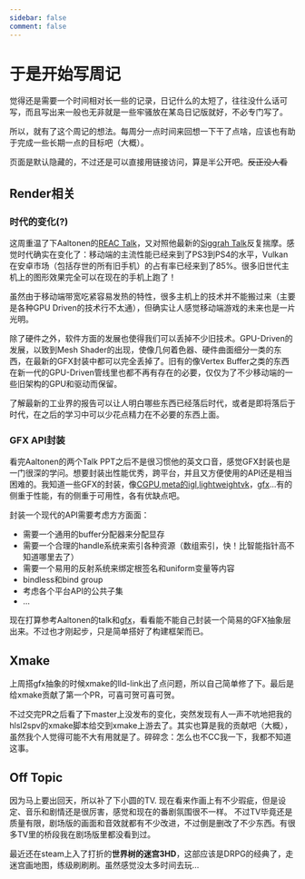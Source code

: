 ```yaml
---
sidebar: false
comment: false
---
```


# 于是开始写周记

觉得还是需要一个时间相对长一些的记录，日记什么的太短了，往往没什么话可写，而且写出来一般也无非就是一些牢骚<Shade hover="乐">放在某岛日记版就好，不必专门写了</Shade>。

所以，就有了这个周记的想法。每周分一点时间来回想一下干了点啥，应该也有助于完成一些长期一点的目标吧（大概）。

页面是默认隐藏的，不过还是可以直接用链接访问，算是半公开吧。<del>反正没人看</del>

## Render相关

### 时代的变化(?)

这周重温了下Aaltonen的[REAC Talk](https://enginearchitecture.realtimerendering.com/downloads/reac2023_modern_mobile_rendering_at_hypehype.pdf)，又对照他最新的[Siggrah Talk](https://advances.realtimerendering.com/s2023/AaltonenHypeHypeAdvances2023.pdf)反复揣摩。感觉时代确实在变化了：移动端的主流性能已经来到了PS3到PS4的水平，Vulkan在安卓市场（包括存世的所有旧手机）的占有率已经来到了85%。很多旧世代主机上的图形效果完全可以在现在的手机上跑了！

虽然由于移动端带宽吃紧容易发热的特性，很多主机上的技术并不能搬过来（主要是各种GPU Driven的技术行不太通），但确实让人感觉移动端游戏的未来也是一片光明。

除了硬件之外，软件方面的发展也使得我们可以丢掉不少旧技术。GPU-Driven的发展，以致到Mesh Shader的出现，使像几何着色器、硬件曲面细分一类的东西，在最新的GFX封装中都可以完全丢掉了。旧有的像Vertex Buffer之类的东西在新一代的GPU-Driven管线里也都不再有存在的必要，仅仅为了<Shade>不少移动端的</Shade>一些旧架构的GPU和驱动而保留。

了解最新的工业界的报告可以让人明白哪些东西已经落后时代，或者是即将落后于时代，在之后的学习中可以少花点精力在不必要的东西上面。

### GFX API封装

看完Aaltonen的两个Talk PPT之后<Shade>不是很习惯他的英文口音</Shade>，感觉GFX封装也是一门很深的学问。想要封装出性能优秀，跨平台，并且又方便使用的API还是相当困难的。我知道一些GFX的封装，像[CGPU](https://github.com/SakuraEngine/SakuraEngine/tree/main/modules/runtime/include/cgpu),[meta的igl](https://github.com/facebook/igl),[lightweightvk](https://github.com/corporateshark/lightweightvk)，[gfx](https://github.com/gboisse/gfx)...有的侧重于性能，有的侧重于可用性，各有优缺点吧。

封装一个现代的API需要考虑方方面面：

- 需要一个通用的buffer分配器来分配显存
- 需要一个合理的handle系统来索引各种资源（数组索引，快！<Shade>比智能指针高不知道哪里去了</Shade>）
- 需要一个易用的反射系统来绑定根签名和uniform变量等内容
- bindless和bind group
- 考虑各个平台API的公共子集
- ...

现在打算参考Aaltonen的talk和[gfx](https://github.com/gboisse/gfx)，看看能不能自己封装一个简易的GFX抽象层出来。不过也才刚起步，只是简单搭好了构建框架而已。

## Xmake

上周搭gfx抽象的时候xmake的lld-link出了点问题，所以自己简单修了下。最后是给xmake贡献了第一个PR，可喜可贺可喜可贺。

不过交完PR之后看了下master上没发布的变化，突然发现有人一声不吭地把我的hlsl2spv的xmake脚本给交到xmake上游去了。其实也算是我的贡献吧（大概），虽然我个人觉得可能不大有用就是了。碎碎念：怎么也不CC我一下，我都不知道这事。

## Off Topic

因为马上要出回天，所以补了下小圆的TV. 现在看来作画上有不少瑕疵，但是设定、音乐和剧情还是很厉害，感觉和现在的番剧氛围很不一样。
不过TV毕竟还是质量有限，剧场版的画面和音效就都有不少改进，不过倒是删改了不少东西。有很多TV里的桥段我在剧场版里都没看到过。

最近还在steam上入了打折的**世界树的迷宫3HD**，这部应该是DRPG的经典了，走迷宫画地图，练级刷刷刷。虽然感觉没太多时间去玩...
